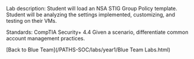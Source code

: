 Lab description: Student will load an NSA STIG Group Policy template. Student will be analyzing the settings implemented, customizing, and testing on their VMs.

Standards: CompTIA Security+ 4.4 Given a scenario, differentiate common account management practices.

[Back to Blue Team](/PATHS-SOC/labs/year1/Blue Team Labs.html)

